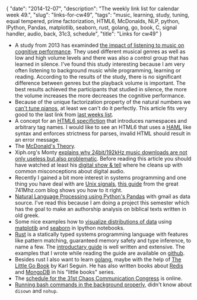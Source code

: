 {
    "date": "2014-12-07",
    "description": "The weekly link list for calendar week 49.",
    "slug": "links-for-cw49",
    "tags": "music, learning, study, tuning, equal tempered, prime factorization, HTML6, McDonalds, NLP, python, IPython, Pandas, matplotlib, seaborn, rust, golang, go, book, C, signal handler, audio, back, 31c3, schedule",
    "title": "Links for cw49"
}

-   A study from 2013 has examinded [the impact of listening to music on
    cognitive
    performance](http://www.studentpulse.com/articles/762/the-impact-of-listening-to-music-on-cognitive-performance).
    They used different musical genres as well as low and high volume
    levels and there was also a control group that has learned
    in silence. I've found this study interesting because I am very
    often listening to background music while programming, learning
    or reading. According to the results of the study, there is no
    significant difference between genres but the playback volume
    is important. The best results achieved the participants that
    studied in silence, the more the volume increases the more decreases
    the cognitive performance.
-   Because of the unique factorization property of the natural numbers
    we [can't tune
    pianos](http://blogs.scientificamerican.com/roots-of-unity/2014/11/30/the-saddest-thing-i-know-about-the-integers/),
    at least we can't do it perfectly. This article fits very good to
    the last link from [last weeks list](/posts/links-for-cw48).
-   A concept for an [HTML6 specifiction](http://html6spec.com/) that
    introduces namespaces and arbitrary tag names. I would like to see
    an HTML6 that uses a [HAML](http://haml.info/) like syntax and
    enforces strictness for parses, invalid HTML should result in an
    error message.
-   The [McDonald's
    Theory](https://medium.com/@ienjoy/mcdonalds-theory-9216e1c9da7d).
-   Xiph.org's Monty [explains why 24bit/192kHz music downloads are not
    only useless but also
    problematic](http://xiph.org/~xiphmont/demo/neil-young.html). Before
    reading this article you should have watched at least his [digital
    show & tell](http://xiph.org/video/) where he cleans up with common
    misconceptions about digital audio.
-   Recently I gained a bit more interest in systems programming and one
    thing you have deal with are [Unix
    signals](http://de.wikipedia.org/wiki/Signal_%28Unix%29), [this
    guide](http://741mhz.com/signal-handler/) from the great 741Mhz.com
    blog shows you how to it right.
-   [Natural Language Processing using Python's
    Pandas](http://engineroom.trackmaven.com/blog/monthly-challenge-natural-language-processing/)
    with gmail as data source. I've read this because I am doing a
    project this semester which has the goal to make an authorship
    analysis on biblical texts written in old greek.
-   Some nice examples how to [visualize distributions of
    data](http://nbviewer.ipython.org/github/mwaskom/seaborn/blob/master/examples/plotting_distributions.ipynb)
    using [matplotib](http://matplotlib.org/) and
    [seaborn](http://stanford.edu/~mwaskom/software/seaborn/) in
    Ipython notebooks.
-   [Rust](https://www.rust-lang.org/) is a statically typed systems
    programming language with features like pattern matching, guaranteed
    memory safety and type inference, to name a few. The [introductary
    guide](http://doc.rust-lang.org/0.12.0/guide.html) is well written
    and extensive. The examples that I wrote while reading the guide are
    available on
    [github](https://github.com/klingtnet/rust-guide-examples).
-   Besides rust I also want to learn [golang](https://www.golang.org),
    maybe with the help of [The Little Go
    Book](https://github.com/karlseguin/the-little-go-book/blob/master/en/go.md)
    by Karl Seguin. He has also written books about
    [Redis](https://github.com/karlseguin/the-little-redis-book) and
    [MongoDB](https://github.com/karlseguin/the-little-mongodb-book) in
    his "little books" series.
-   The [schedule for the 31st Chaos Communication
    Congress](https://events.ccc.de/congress/2014/Fahrplan/schedule.html)
    is online.
-   [Running bash commands in the background
    properly](http://felixmilea.com/2014/12/running-bash-commands-background-properly/),
    didn't know about `disown` and `nohup`.

